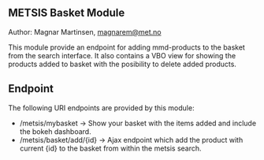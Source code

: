 ## METSIS Basket Module
Author: Magnar Martinsen, magnarem@met.no

This module provide an endpoint for adding mmd-products to the basket from the search interface.
It also contains a VBO view for showing the products added to basket with the posibility to delete added products.

## Endpoint
The following URI endpoints are provided by this module:
* /metsis/mybasket -> Show your basket with the items added and include the bokeh dashboard.
* /metsis/basket/add/{id} -> Ajax endpoint which add the product with current {id} to the basket from within the metsis search.
